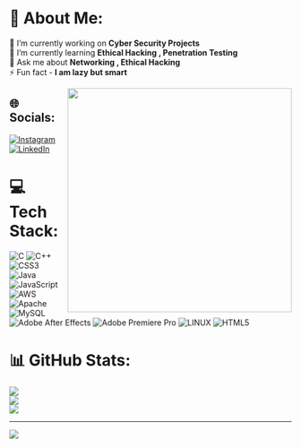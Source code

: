 # 💫 About Me:
🔭 I’m currently working on **Cyber Security Projects**<br>🌱 I’m currently learning **Ethical Hacking , Penetration Testing**<br>💬 Ask me about **Networking , Ethical Hacking**<br>⚡ Fun fact - **I am lazy but smart**

<img align="right" width="400" src="https://i.pinimg.com/originals/5c/39/30/5c3930bacf6cb3740db2916d6004181c.gif">

## 🌐 Socials:
[![Instagram](https://img.shields.io/badge/Instagram-%23E4405F.svg?logo=Instagram&logoColor=white)](https://instagram.com/shuuushank) [![LinkedIn](https://img.shields.io/badge/LinkedIn-%230077B5.svg?logo=linkedin&logoColor=white)](https://linkedin.com/in/ShushankRanjan) 

# 💻 Tech Stack:
![C](https://img.shields.io/badge/c-%2300599C.svg?style=for-the-badge&logo=c&logoColor=white) ![C++](https://img.shields.io/badge/c++-%2300599C.svg?style=for-the-badge&logo=c%2B%2B&logoColor=white) ![CSS3](https://img.shields.io/badge/css3-%231572B6.svg?style=for-the-badge&logo=css3&logoColor=white) ![Java](https://img.shields.io/badge/java-%23ED8B00.svg?style=for-the-badge&logo=java&logoColor=white) ![JavaScript](https://img.shields.io/badge/javascript-%23323330.svg?style=for-the-badge&logo=javascript&logoColor=%23F7DF1E) ![AWS](https://img.shields.io/badge/AWS-%23FF9900.svg?style=for-the-badge&logo=amazon-aws&logoColor=white) ![Apache](https://img.shields.io/badge/apache-%23D42029.svg?style=for-the-badge&logo=apache&logoColor=white) ![MySQL](https://img.shields.io/badge/mysql-%2300f.svg?style=for-the-badge&logo=mysql&logoColor=white) ![Adobe After Effects](https://img.shields.io/badge/Adobe%20After%20Effects-9999FF.svg?style=for-the-badge&logo=Adobe%20After%20Effects&logoColor=white) ![Adobe Premiere Pro](https://img.shields.io/badge/Adobe%20Premiere%20Pro-9999FF.svg?style=for-the-badge&logo=Adobe%20Premiere%20Pro&logoColor=white) ![LINUX](https://img.shields.io/badge/Linux-FCC624?style=for-the-badge&logo=linux&logoColor=black) ![HTML5](https://img.shields.io/badge/html5-%23E34F26.svg?style=for-the-badge&logo=html5&logoColor=white)
# 📊 GitHub Stats:
![](https://github-readme-stats.vercel.app/api?username=shushankranjan&theme=radical&hide_border=false&include_all_commits=true&count_private=true)<br/>
![](https://github-readme-streak-stats.herokuapp.com/?user=shushankranjan&theme=radical&hide_border=false)<br/>
![](https://github-readme-stats.vercel.app/api/top-langs/?username=shushankranjan&theme=radical&hide_border=false&include_all_commits=true&count_private=true&layout=compact)

---
[![](https://visitcount.itsvg.in/api?id=shushankranjan&icon=2&color=1)](https://visitcount.itsvg.in)

<!-- Proudly created with GPRM ( https://gprm.itsvg.in ) -->
